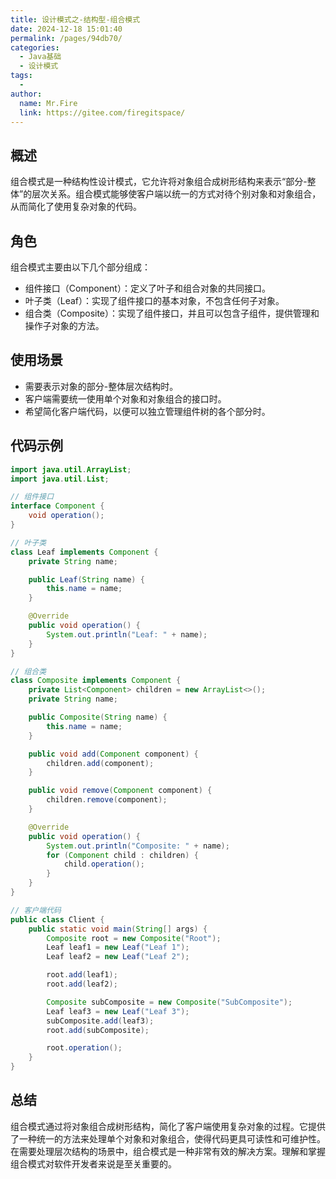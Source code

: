 ```yaml
---
title: 设计模式之-结构型-组合模式
date: 2024-12-18 15:01:40
permalink: /pages/94db70/
categories:
  - Java基础
  - 设计模式
tags:
  - 
author: 
  name: Mr.Fire
  link: https://gitee.com/firegitspace/
---
```


## 概述
组合模式是一种结构性设计模式，它允许将对象组合成树形结构来表示“部分-整体”的层次关系。组合模式能够使客户端以统一的方式对待个别对象和对象组合，从而简化了使用复杂对象的代码。


## 角色
组合模式主要由以下几个部分组成：

- 组件接口（Component）：定义了叶子和组合对象的共同接口。
- 叶子类（Leaf）：实现了组件接口的基本对象，不包含任何子对象。
- 组合类（Composite）：实现了组件接口，并且可以包含子组件，提供管理和操作子对象的方法。

## 使用场景
- 需要表示对象的部分-整体层次结构时。
- 客户端需要统一使用单个对象和对象组合的接口时。
- 希望简化客户端代码，以便可以独立管理组件树的各个部分时。

## 代码示例

```java
import java.util.ArrayList;
import java.util.List;

// 组件接口
interface Component {
    void operation();
}

// 叶子类
class Leaf implements Component {
    private String name;

    public Leaf(String name) {
        this.name = name;
    }

    @Override
    public void operation() {
        System.out.println("Leaf: " + name);
    }
}

// 组合类
class Composite implements Component {
    private List<Component> children = new ArrayList<>();
    private String name;

    public Composite(String name) {
        this.name = name;
    }

    public void add(Component component) {
        children.add(component);
    }

    public void remove(Component component) {
        children.remove(component);
    }

    @Override
    public void operation() {
        System.out.println("Composite: " + name);
        for (Component child : children) {
            child.operation();
        }
    }
}

// 客户端代码
public class Client {
    public static void main(String[] args) {
        Composite root = new Composite("Root");
        Leaf leaf1 = new Leaf("Leaf 1");
        Leaf leaf2 = new Leaf("Leaf 2");

        root.add(leaf1);
        root.add(leaf2);

        Composite subComposite = new Composite("SubComposite");
        Leaf leaf3 = new Leaf("Leaf 3");
        subComposite.add(leaf3);
        root.add(subComposite);

        root.operation();
    }
}
```

## 总结
组合模式通过将对象组合成树形结构，简化了客户端使用复杂对象的过程。它提供了一种统一的方法来处理单个对象和对象组合，使得代码更具可读性和可维护性。在需要处理层次结构的场景中，组合模式是一种非常有效的解决方案。理解和掌握组合模式对软件开发者来说是至关重要的。
